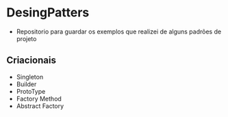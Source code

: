 # DesingPatters

* Repositorio para guardar os exemplos que realizei de alguns padrões de projeto

## Criacionais

* Singleton
* Builder
* ProtoType
* Factory Method
* Abstract Factory 

